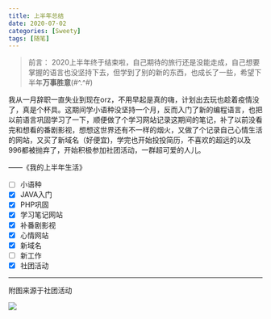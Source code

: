 ```yaml
---
title: 上半年总结
date: 2020-07-02
categories: [Sweety]
tags: [随笔]
---
```


> 前言：
> 2020上半年终于结束啦，自己期待的旅行还是没能走成，自己想要掌握的语言也没坚持下去，但学到了别的新的东西，也成长了一些，希望下半年**万事胜意**(#^.^#)



​		我从一月辞职一直失业到现在orz，不用早起是真的嗨，计划出去玩也趁着疫情没了，真是个杯具。这期间学小语种没坚持一个月，反而入门了新的编程语言，也把以前语言巩固学习了一下，顺便做了个学习网站记录这期间的笔记，补了以前没看完和想看的番剧影视，想想这世界还有不一样的烟火，又做了个记录自己心情生活的网站，又买了新域名（好便宜)，学完也开始投投简历，不喜欢的超远的以及996都被抛弃了，开始积极参加社团活动，一群超可爱的人儿。

——《我的上半年生活》

- [ ] 小语种
- [x] JAVA入门
- [x] PHP巩固
- [x] 学习笔记网站
- [x] 补番剧影视
- [x] 心情网站
- [x] 新域名
- [ ] 新工作
- [x] 社团活动

------



附图来源于社团活动

![](https://cdn.jsdelivr.net/gh/mumozi/Figure_bed/imagine/1593801854128.jpg)

